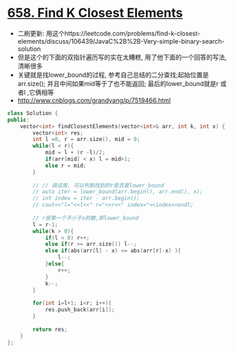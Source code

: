 # [658. Find K Closest Elements](https://leetcode.com/problems/find-k-closest-elements/description/)
* 二刷更新: 用这个https://leetcode.com/problems/find-k-closest-elements/discuss/106439/JavaC%2B%2B-Very-simple-binary-search-solution
* 但是这个的下面的双指针遍历写的实在太糟糕, 用了他下面的一个回答的写法, 清晰很多
*  关键就是找lower_bound的过程, 参考自己总结的二分查找;起始位置是arr.size(); 并且中间如果mid等于了也不能返回; 最后的lower_bound就是r 或者l ,它俩相等
* http://www.cnblogs.com/grandyang/p/7519466.html

```c++
class Solution {
public:
    vector<int> findClosestElements(vector<int>& arr, int k, int x) {
        vector<int> res;
        int l =0, r = arr.size(), mid = 0;
        while(l < r){
            mid = l + (r -l)/2;
            if(arr[mid] < x) l = mid+1;
            else r = mid;     
        }
        
        // // 调试用, 可以判断找到的r是否是lower_bound
        // auto iter = lower_bound(arr.begin(), arr.end(), x);
        // int index = iter - arr.begin();
        // cout<<"l="<<l<<" r="<<r<<" index="<<index<<endl;
        
        // r是第一个不小于x的数,即lower_bound
        l = r-1;
        while(k > 0){
            if(l < 0) r++;
            else if(r >= arr.size()) l--;
            else if(abs(arr[l] - x) <= abs(arr[r]-x) ){
                l--;
            }else{
                r++;
            }
            k--;
        }
        
        for(int i=l+1; i<r; i++){
            res.push_back(arr[i]);
        }
        
        return res;
    }
};
```
